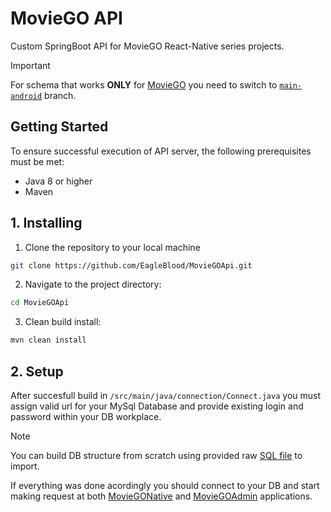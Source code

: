 # MovieGO API

Custom SpringBoot API for MovieGO React-Native series projects.

> [!IMPORTANT]
> For schema that works **ONLY** for [MovieGO](https://github.com/EagleBlood/MovieGO) you need to switch to [```main-android```](https://github.com/EagleBlood/MovieGOApi/tree/main-android) branch.

## Getting Started
To ensure successful execution of API server, the following prerequisites must be met:

* Java 8 or higher
* Maven

## 1. Installing
1. Clone the repository to your local machine
```bash
git clone https://github.com/EagleBlood/MovieGOApi.git
```

2. Navigate to the project directory:
```bash
cd MovieGOApi
```

3. Clean build install:
```bash
mvn clean install
```

## 2. Setup

After succesfull build in ```/src/main/java/connection/Connect.java``` you must assign valid url for your MySql Database and provide existing login and password within your DB workplace.

> [!NOTE]
> You can build DB structure from scratch using provided raw [SQL file](https://github.com/EagleBlood/MovieGOApi/blob/main-reactNative/cinema-native.sql) to import.

If everything was done acordingly you should connect to your DB and start making request at both [MovieGONative](https://github.com/EagleBlood/MovieGONative) and [MovieGOAdmin](https://github.com/EagleBlood/MovieGOAdmin) applications.
